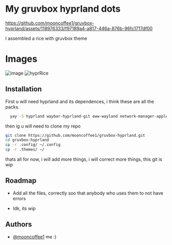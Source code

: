 
# My gruvbox hyprland dots


https://github.com/mooncoffee1/gruvbox-hyprland/assets/118976333/f97189a4-a817-446a-876b-96fc1717df00




I assembled a rice with gruvbox theme

# Images 

![image](https://github.com/mooncoffee1/gruvbox-hyprland/assets/118976333/419f6c7c-9a86-4a29-a500-e7415f77ac85) ![hyprRice](https://github.com/mooncoffee1/gruvbox-hyprland/assets/118976333/e1ab6eb7-cfcc-4241-bdb3-71cf522de97b)




## Installation

First u will need hyprland and its dependences, i think these are all the packs.

```bash
  yay -S hyprland waybar-hyprland-git eww-wayland network-manager-applet blueman python rustup kitty fish rofi-emoji rofi-lbonn-wayland-git xdg-desktop-portal-hyprland swayidle swaylock-effects grim slurp dunst wl-clipboard cliphist swww sddm-git nwg-look
```

then ig u will need to clone my repo

```bash
git clone https://github.com/mooncoffee1/gruvbox-hyprland.git
cd gruvbox-hyprland
cp -r .config/ ~/.config
cp -r .themes/ ~/
```
thats all for now, i will add more things, i will correct more things, this git is wip

## Roadmap

- Add all the files, correctly soo that anybody who uses them to not have errors

- Idk, its wip


## Authors

- [@mooncoffee1](https://github.com/mooncoffee1) me :)


